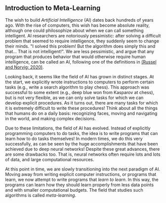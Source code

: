 <title>AI Blog</title>

## Introduction to Meta-Learning

The wish to build *Artificial Intelligence* (AI) dates back hundreds of years ago. With the rise of computers, this wish has become absolute reality, although one could philosophize about when we can call something intelligent. AI researchers are notoriously pessimistic: after solving a difficult problem that seemed to require intelligence, they suddenly seem to change their minds. "I solved this problem! But the algorithm does simply this and that... That is not intelligent!". We are less pessimistic, and argue that any program that produces behavior that would otherwise require human intelligence, can be called an AI, following one of the definitions in [(Russel and Norvig; 2020)](http://aima.cs.berkeley.edu/).

Looking back, it seems like the field of AI has grown in distinct stages. At the start, we explicitly wrote instructions to computers to perform certain tasks (e.g., write a search algorithm to play chess). This approach was successful to some extent (e.g., deep blue won from Kasparov at chess), but is not very flexible, as we can only solve tasks for which we can develop explicit procedures. As it turns out, there are many tasks for which it is extremely difficult to write these procedures! Think about all the things that humans do on a daily basis: recognizing faces, moving and navigating in the world, and making complex decisions. 

Due to these limitations, the field of AI has evolved. Instead of explicitly programming computers to do tasks, the idea is to write programs that can learn how to do tasks themselves! In modern times, we do this very successfully, as can be seen by the huge accomplishments that have been achieved due to deep neural networks! Despite these great advances, there are some drawbacks too. That is, neural networks often require lots and lots of data, and large computational resources. 

At this point in time, we are slowly transitioning into the next paradigm of AI. Moving away from writing explicit computer instructions, or programs that learn, we now attempt to write programs that *learn to learn*. In this way, the programs can learn how they should learn properly from less data points and with smaller computational budgets. The field that studies such algorithms is called *meta-learning*.   

